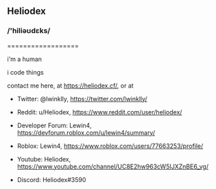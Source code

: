 ## Heliodex
### /'hiliəʊdɛks/
==================
<!--
**HelioDex/Heliodex** is a ✨ _special_ ✨ repository because its `README.md` (this file) appears on your GitHub profile.
-->

i'm a human 

i code things

contact me here, at https://heliodex.cf/, or at 
 
* Twitter: @lwinklly, https://twitter.com/lwinklly/

* Reddit: u/Heliodex, https://www.reddit.com/user/heliodex/

* Developer Forum: Lewin4, https://devforum.roblox.com/u/lewin4/summary/

* Roblox: Lewin4, https://www.roblox.com/users/77663253/profile/

* Youtube: Heliodex, https://www.youtube.com/channel/UC8E2hw963cW5IJXZnBE6_vg/

* Discord: Heliodex#3590
